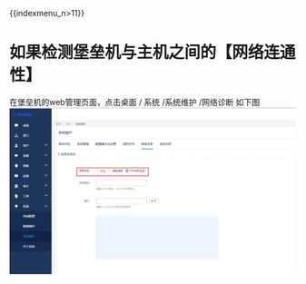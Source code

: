 {{indexmenu_n>11}}

# 如果检测堡垒机与主机之间的【网络连通性】

在堡垒机的web管理页面，点击桌面 / 系统 /系统维护 /网络诊断
如下图
![](/images/faq_super/网络连通性.png)

